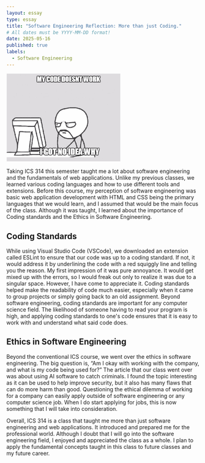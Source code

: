 ```yaml
---
layout: essay
type: essay
title: "Software Engineering Reflection: More than just Coding."
# All dates must be YYYY-MM-DD format!
date: 2025-05-16
published: true
labels:
  - Software Engineering
---
```


<img width="300px" class="rounded float-start pe-4" src="../img/idkwhy.png">

Taking ICS 314 this semester taught me a lot about software engineering and the fundamentals of web applications. Unlike my previous classes, we learned various coding languages and how to use different tools and extensions. Before this course, my perception of software engineering was basic web application development with HTML and CSS being the primary languages that we would learn, and I assumed that would be the main focus of the class. Although it was taught, I learned about the importance of Coding standards and the Ethics in Software Engineering. 

## Coding Standards

While using Visual Studio Code (VSCode), we downloaded an extension called ESLint to ensure that our code was up to a coding standard. If not, it would address it by underlining the code with a red squiggly line and telling you the reason. My first impression of it was pure annoyance. It would get mixed up with the errors, so I would freak out only to realize it was due to a singular space. However, I have come to appreciate it. Coding standards helped make the readability of code much easier, especially when it came to group projects or simply going back to an old assignment. Beyond software engineering, coding standards are important for any computer science field. The likelihood of someone having to read your program is high, and applying coding standards to one's code ensures that it is easy to work with and understand what said code does. 

## Ethics in Software Engineering

Beyond the conventional ICS course, we went over the ethics in software engineering. The big question is, “Am I okay with working with the company, and what is my code being used for?” The article that our class went over was about using AI software to catch criminals. I found the topic interesting as it can be used to help improve security, but it also has many flaws that can do more harm than good. Questioning the ethical dilemma of working for a company can easily apply outside of software engineering or any computer science job. When I do start applying for jobs, this is now something that I will take into consideration. 

Overall, ICS 314 is a class that taught me more than just software engineering and web applications. It introduced and prepared me for the professional world. Although I doubt that I will go into the software engineering field, I enjoyed and appreciated the class as a whole. I plan to apply the fundamental concepts taught in this class to future classes and my future career.
